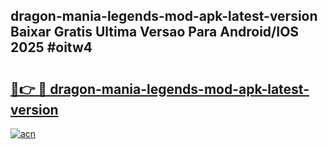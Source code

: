 ## dragon-mania-legends-mod-apk-latest-version Baixar Gratis Ultima Versao Para Android/IOS 2025 #oitw4

# <h2><a href="https://ainizakaria.my?title=dragon-mania-legends-mod-apk-latest-version&ref=20M">🔗👉 🔴 dragon-mania-legends-mod-apk-latest-version</a></h2>

[![acn](https://github.com/user-attachments/assets/0f9c940e-d8b0-45ae-aac7-cd30a18b3e1c)](https://ainizakaria.my?title=dragon-mania-legends-mod-apk-latest-version&ref=20M)

